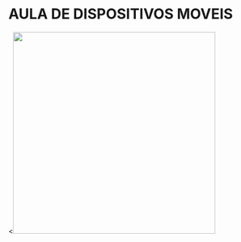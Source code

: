 <H1> AULA DE DISPOSITIVOS MOVEIS </H1>
<<img src=" https://media1.tenor.com/m/sfCV637KtBQAAAAd/gato-wasap-gato-instagram.gif" height="400" width="400" />
